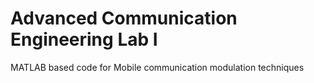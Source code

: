 # Advanced Communication Engineering Lab I 

MATLAB based code for Mobile communication modulation techniques